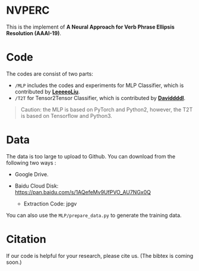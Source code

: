 

# NVPERC

This is the implement of **A Neural Approach for Verb Phrase Ellipsis Resolution (AAAI-19)**.

# Code

The codes are consist of two parts:

- ```/MLP``` includes the codes and experiments for MLP Classifier, which is contributed by **[LeeeeoLiu](https://github.com/LeeeeoLiu)**.
- ```/T2T``` for Tensor2Tensor Classifier, which is contributed by **[Daviddddl](https://github.com/Daviddddl)**.

> Caution: the MLP is based on PyTorch and Python2, however, the T2T is based on Tensorflow and Python3.

# Data

The data is too large to upload to Github. You can download from the following two ways :

- Google Drive.

- Baidu Cloud Disk: https://pan.baidu.com/s/1AQefeMv9UfPVO_AU7NGx0Q 
  - Extraction Code: jpgv 

You can also use the ```MLP/prepare_data.py``` to generate the training data.

# Citation

If our code is helpful for your research, please cite us. (The bibtex is coming soon.)


